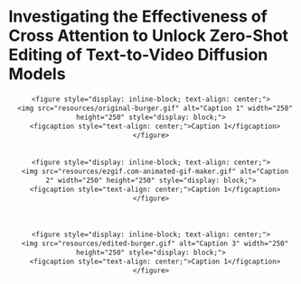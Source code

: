# Investigating the Effectiveness of Cross Attention to Unlock Zero-Shot Editing of Text-to-Video Diffusion Models



<div align="center">

    <figure style="display: inline-block; text-align: center;">
      <img src="resources/original-burger.gif" alt="Caption 1" width="250" height="250" style="display: block;">
      <figcaption style="text-align: center;">Caption 1</figcaption>
    </figure>


    <figure style="display: inline-block; text-align: center;">
      <img src="resources/ezgif.com-animated-gif-maker.gif" alt="Caption 2" width="250" height="250" style="display: block;">
      <figcaption style="text-align: center;">Caption 1</figcaption>
    </figure>

  

    <figure style="display: inline-block; text-align: center;">
      <img src="resources/edited-burger.gif" alt="Caption 3" width="250" height="250" style="display: block;">
      <figcaption style="text-align: center;">Caption 1</figcaption>
    </figure>

</div>
